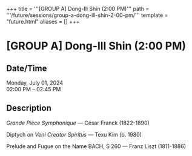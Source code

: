 +++
title = '''[GROUP A] Dong-Ill Shin (2:00 PM)'''
path = '''/future/sessions/group-a-dong-ill-shin-2-00-pm/'''
template = "future.html"
aliases = []
+++

<h1>[GROUP A] Dong-Ill Shin (2:00 PM)</h1>

<h2>Date/Time</h2>
<p>Monday, July 01, 2024<br>
02:00 PM – 02:45 PM</p>
<h2>Description</h2>

<div class="ag87-crtemvc-hsbk"><div class="css-vsf5of"><p style="text-align:left;" class="carina-rte-public-DraftStyleDefault-block"><span style="font-style: italic;">Grande Pièce Symphonique</span> — César Franck (1822-1890)</p><p style="text-align:left;" class="carina-rte-public-DraftStyleDefault-block">Diptych on <span style="font-style: italic;">Veni Creator Spiritus</span> — Texu Kim (b. 1980)</p><p style="text-align:left;" class="carina-rte-public-DraftStyleDefault-block">Prelude and Fugue on the Name BACH, S 260 — Franz Liszt (1811-1886)</p></div></div>



